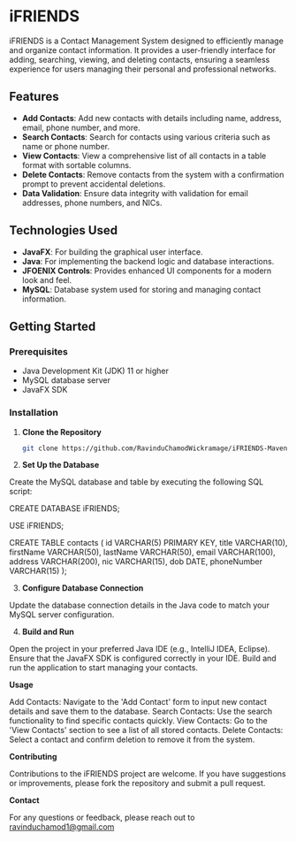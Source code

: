 # iFRIENDS

iFRIENDS is a Contact Management System designed to efficiently manage and organize contact information. It provides a user-friendly interface for adding, searching, viewing, and deleting contacts, ensuring a seamless experience for users managing their personal and professional networks.

## Features

- **Add Contacts**: Add new contacts with details including name, address, email, phone number, and more.
- **Search Contacts**: Search for contacts using various criteria such as name or phone number.
- **View Contacts**: View a comprehensive list of all contacts in a table format with sortable columns.
- **Delete Contacts**: Remove contacts from the system with a confirmation prompt to prevent accidental deletions.
- **Data Validation**: Ensure data integrity with validation for email addresses, phone numbers, and NICs.

## Technologies Used

- **JavaFX**: For building the graphical user interface.
- **Java**: For implementing the backend logic and database interactions.
- **JFOENIX Controls**: Provides enhanced UI components for a modern look and feel.
- **MySQL**: Database system used for storing and managing contact information.

## Getting Started

### Prerequisites

- Java Development Kit (JDK) 11 or higher
- MySQL database server
- JavaFX SDK

### Installation

1. **Clone the Repository**
   ```bash
   git clone https://github.com/RavinduChamodWickramage/iFRIENDS-Maven-MySQL

2. **Set Up the Database**

Create the MySQL database and table by executing the following SQL script:

CREATE DATABASE iFRIENDS;

USE iFRIENDS;

CREATE TABLE contacts (
   id VARCHAR(5) PRIMARY KEY,
   title VARCHAR(10),
   firstName VARCHAR(50),
   lastName VARCHAR(50),
   email VARCHAR(100),
   address VARCHAR(200),
   nic VARCHAR(15),
   dob DATE,
   phoneNumber VARCHAR(15)
);

3. **Configure Database Connection**

Update the database connection details in the Java code to match your MySQL server configuration.

4. **Build and Run**

Open the project in your preferred Java IDE (e.g., IntelliJ IDEA, Eclipse).
Ensure that the JavaFX SDK is configured correctly in your IDE.
Build and run the application to start managing your contacts.

**Usage**

Add Contacts: Navigate to the 'Add Contact' form to input new contact details and save them to the database.
Search Contacts: Use the search functionality to find specific contacts quickly.
View Contacts: Go to the 'View Contacts' section to see a list of all stored contacts.
Delete Contacts: Select a contact and confirm deletion to remove it from the system.

**Contributing**

Contributions to the iFRIENDS project are welcome. If you have suggestions or improvements, please fork the repository and submit a pull request.

**Contact**

For any questions or feedback, please reach out to ravinduchamod1@gmail.com
